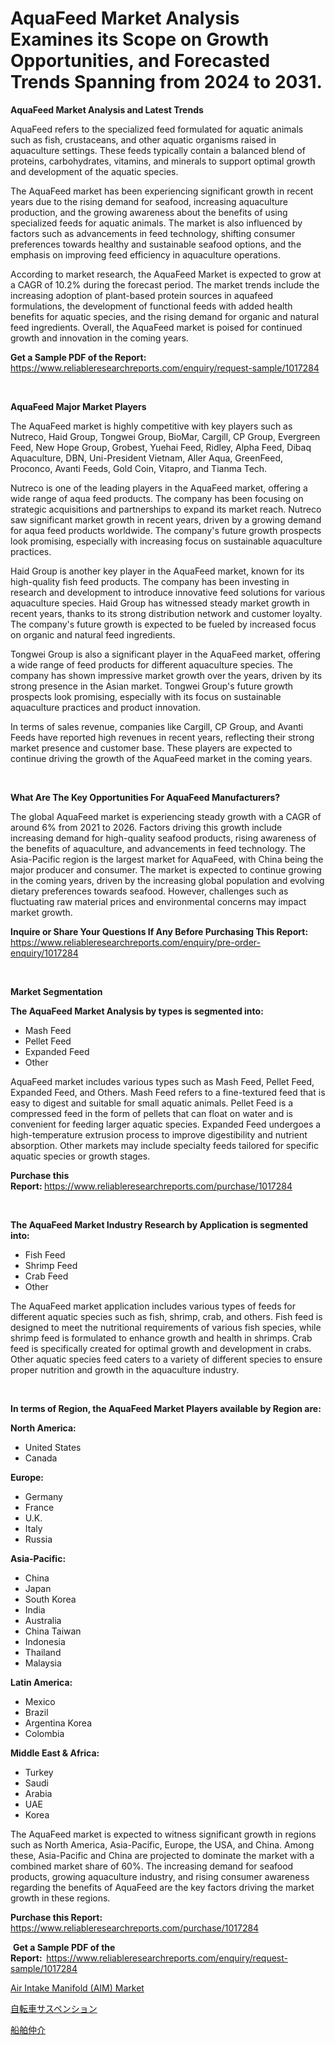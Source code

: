<p><h1>AquaFeed Market Analysis Examines its Scope on Growth Opportunities, and Forecasted Trends Spanning from 2024 to 2031.</h1></p><p><strong>AquaFeed Market Analysis and Latest Trends</strong></p>
<p><p>AquaFeed refers to the specialized feed formulated for aquatic animals such as fish, crustaceans, and other aquatic organisms raised in aquaculture settings. These feeds typically contain a balanced blend of proteins, carbohydrates, vitamins, and minerals to support optimal growth and development of the aquatic species.</p><p>The AquaFeed market has been experiencing significant growth in recent years due to the rising demand for seafood, increasing aquaculture production, and the growing awareness about the benefits of using specialized feeds for aquatic animals. The market is also influenced by factors such as advancements in feed technology, shifting consumer preferences towards healthy and sustainable seafood options, and the emphasis on improving feed efficiency in aquaculture operations.</p><p>According to market research, the AquaFeed Market is expected to grow at a CAGR of 10.2% during the forecast period. The market trends include the increasing adoption of plant-based protein sources in aquafeed formulations, the development of functional feeds with added health benefits for aquatic species, and the rising demand for organic and natural feed ingredients. Overall, the AquaFeed market is poised for continued growth and innovation in the coming years.</p></p>
<p><strong>Get a Sample PDF of the Report:&nbsp;</strong> <a href="https://www.reliableresearchreports.com/enquiry/request-sample/1017284">https://www.reliableresearchreports.com/enquiry/request-sample/1017284</a></p>
<p>&nbsp;</p>
<p><strong>AquaFeed Major Market Players</strong></p>
<p><p>The AquaFeed market is highly competitive with key players such as Nutreco, Haid Group, Tongwei Group, BioMar, Cargill, CP Group, Evergreen Feed, New Hope Group, Grobest, Yuehai Feed, Ridley, Alpha Feed, Dibaq Aquaculture, DBN, Uni-President Vietnam, Aller Aqua, GreenFeed, Proconco, Avanti Feeds, Gold Coin, Vitapro, and Tianma Tech.</p><p>Nutreco is one of the leading players in the AquaFeed market, offering a wide range of aqua feed products. The company has been focusing on strategic acquisitions and partnerships to expand its market reach. Nutreco saw significant market growth in recent years, driven by a growing demand for aqua feed products worldwide. The company's future growth prospects look promising, especially with increasing focus on sustainable aquaculture practices.</p><p>Haid Group is another key player in the AquaFeed market, known for its high-quality fish feed products. The company has been investing in research and development to introduce innovative feed solutions for various aquaculture species. Haid Group has witnessed steady market growth in recent years, thanks to its strong distribution network and customer loyalty. The company's future growth is expected to be fueled by increased focus on organic and natural feed ingredients.</p><p>Tongwei Group is also a significant player in the AquaFeed market, offering a wide range of feed products for different aquaculture species. The company has shown impressive market growth over the years, driven by its strong presence in the Asian market. Tongwei Group's future growth prospects look promising, especially with its focus on sustainable aquaculture practices and product innovation.</p><p>In terms of sales revenue, companies like Cargill, CP Group, and Avanti Feeds have reported high revenues in recent years, reflecting their strong market presence and customer base. These players are expected to continue driving the growth of the AquaFeed market in the coming years.</p></p>
<p>&nbsp;</p>
<p><strong>What Are The Key Opportunities For AquaFeed Manufacturers?</strong></p>
<p><p>The global AquaFeed market is experiencing steady growth with a CAGR of around 6% from 2021 to 2026. Factors driving this growth include increasing demand for high-quality seafood products, rising awareness of the benefits of aquaculture, and advancements in feed technology. The Asia-Pacific region is the largest market for AquaFeed, with China being the major producer and consumer. The market is expected to continue growing in the coming years, driven by the increasing global population and evolving dietary preferences towards seafood. However, challenges such as fluctuating raw material prices and environmental concerns may impact market growth.</p></p>
<p><strong>Inquire or Share Your Questions If Any Before Purchasing This Report:</strong> <a href="https://www.reliableresearchreports.com/enquiry/pre-order-enquiry/1017284">https://www.reliableresearchreports.com/enquiry/pre-order-enquiry/1017284</a></p>
<p>&nbsp;</p>
<p><strong>Market Segmentation</strong></p>
<p><strong>The AquaFeed Market Analysis by types is segmented into:</strong></p>
<p><ul><li>Mash Feed</li><li>Pellet Feed</li><li>Expanded Feed</li><li>Other</li></ul></p>
<p><p>AquaFeed market includes various types such as Mash Feed, Pellet Feed, Expanded Feed, and Others. Mash Feed refers to a fine-textured feed that is easy to digest and suitable for small aquatic animals. Pellet Feed is a compressed feed in the form of pellets that can float on water and is convenient for feeding larger aquatic species. Expanded Feed undergoes a high-temperature extrusion process to improve digestibility and nutrient absorption. Other markets may include specialty feeds tailored for specific aquatic species or growth stages.</p></p>
<p><strong>Purchase this Report:&nbsp;</strong><a href="https://www.reliableresearchreports.com/purchase/1017284">https://www.reliableresearchreports.com/purchase/1017284</a></p>
<p>&nbsp;</p>
<p><strong>The AquaFeed Market Industry Research by Application is segmented into:</strong></p>
<p><ul><li>Fish Feed</li><li>Shrimp Feed</li><li>Crab Feed</li><li>Other</li></ul></p>
<p><p>The AquaFeed market application includes various types of feeds for different aquatic species such as fish, shrimp, crab, and others. Fish feed is designed to meet the nutritional requirements of various fish species, while shrimp feed is formulated to enhance growth and health in shrimps. Crab feed is specifically created for optimal growth and development in crabs. Other aquatic species feed caters to a variety of different species to ensure proper nutrition and growth in the aquaculture industry.</p></p>
<p>&nbsp;</p>
<p><strong>In terms of Region, the AquaFeed Market Players available by Region are:</strong></p>
<p>
    <p> <strong> North America: </strong>
        <ul>
            <li>United States</li>
            <li>Canada</li>
        </ul>
        </p> 
    <p> <strong> Europe: </strong>
        <ul>
            <li>Germany</li>
            <li>France</li>
            <li>U.K.</li>
            <li>Italy</li>
            <li>Russia</li>
        </ul>
        </p> 
    <p> <strong> Asia-Pacific: </strong>
        <ul>
            <li>China</li>
            <li>Japan</li>
            <li>South Korea</li>
            <li>India</li>
            <li>Australia</li>
            <li>China Taiwan</li>
            <li>Indonesia</li>
            <li>Thailand</li>
            <li>Malaysia</li>
        </ul>
        </p> 
    <p> <strong> Latin America: </strong>
        <ul>
            <li>Mexico</li>
            <li>Brazil</li>
            <li>Argentina Korea</li>
            <li>Colombia</li>
        </ul>
        </p> 
    <p> <strong> Middle East & Africa: </strong>
        <ul>
            <li>Turkey</li>
            <li>Saudi</li>
            <li>Arabia</li>
            <li>UAE</li>
            <li>Korea</li>
        </ul>
    </p>
    </p>
<p><p>The AquaFeed market is expected to witness significant growth in regions such as North America, Asia-Pacific, Europe, the USA, and China. Among these, Asia-Pacific and China are projected to dominate the market with a combined market share of 60%. The increasing demand for seafood products, growing aquaculture industry, and rising consumer awareness regarding the benefits of AquaFeed are the key factors driving the market growth in these regions.</p></p>
<p><strong>Purchase this Report: </strong><a href="https://www.reliableresearchreports.com/purchase/1017284">https://www.reliableresearchreports.com/purchase/1017284</a></p>
<p>&nbsp;<strong>Get a Sample PDF of the Report:&nbsp;&nbsp;</strong><a href="https://www.reliableresearchreports.com/enquiry/request-sample/1017284">https://www.reliableresearchreports.com/enquiry/request-sample/1017284</a></p>
<p><strong></strong></p>
<p><p><a href="https://view.publitas.com/reportprime-1/air-intake-manifold-aim-market-size-growing-and-forecasted-for-period-from-2024-2031-and-provides-complete-market-analysis-of-this-market/">Air Intake Manifold (AIM) Market</a></p><p><a href="https://medium.com/@rosario_ramirez1996/%E8%87%AA%E8%BB%A2%E8%BB%8A%E3%82%B5%E3%82%B9%E3%83%9A%E3%83%B3%E3%82%B7%E3%83%A7%E3%83%B3%E5%B8%82%E5%A0%B4-%E5%B8%82%E5%A0%B4cagr-%E5%B8%82%E5%A0%B4%E5%8B%95%E5%90%91-%E6%88%90%E9%95%B7%E6%88%A6%E7%95%A5%E3%81%AB%E9%96%A2%E3%81%99%E3%82%8B%E6%B4%9E%E5%AF%9F-fc85aa8ae862">自転車サスペンション</a></p><p><a href="https://medium.com/@edisonlang50/%E8%88%B9%E8%88%B6%E4%BB%B2%E4%BB%8B%E5%B8%82%E5%A0%B4%E8%AA%BF%E6%9F%BB%E3%83%AC%E3%83%9D%E3%83%BC%E3%83%88-%E3%81%9D%E3%81%AE%E6%AD%B4%E5%8F%B2%E3%81%A82031%E5%B9%B4%E3%81%BE%E3%81%A7%E3%81%AE%E4%BA%88%E6%B8%AC-8b6561ae3e57">船舶仲介</a></p></p>